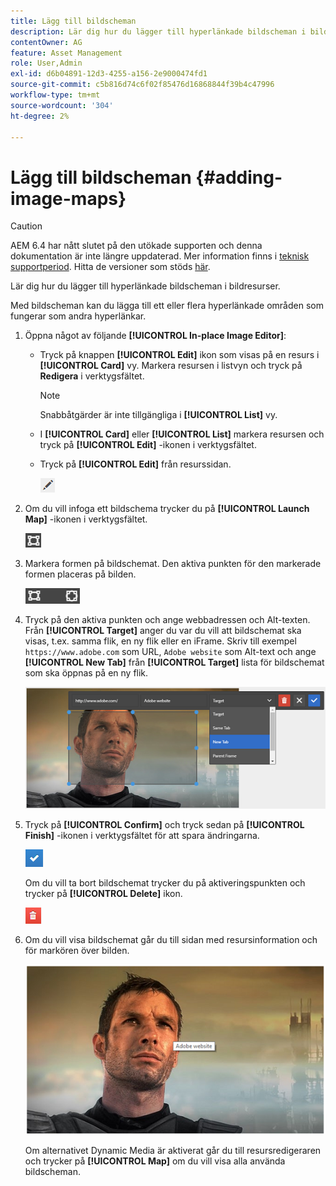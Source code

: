 ```yaml
---
title: Lägg till bildscheman
description: Lär dig hur du lägger till hyperlänkade bildscheman i bildresurser.
contentOwner: AG
feature: Asset Management
role: User,Admin
exl-id: d6b04891-12d3-4255-a156-2e9000474fd1
source-git-commit: c5b816d74c6f02f85476d16868844f39b4c47996
workflow-type: tm+mt
source-wordcount: '304'
ht-degree: 2%

---
```


# Lägg till bildscheman {#adding-image-maps}

>[!CAUTION]
>
>AEM 6.4 har nått slutet på den utökade supporten och denna dokumentation är inte längre uppdaterad. Mer information finns i [teknisk supportperiod](https://helpx.adobe.com/support/programs/eol-matrix.html). Hitta de versioner som stöds [här](https://experienceleague.adobe.com/docs/).

Lär dig hur du lägger till hyperlänkade bildscheman i bildresurser.

Med bildscheman kan du lägga till ett eller flera hyperlänkade områden som fungerar som andra hyperlänkar.

1. Öppna något av följande **[!UICONTROL In-place Image Editor]**:

   * Tryck på knappen **[!UICONTROL Edit]** ikon som visas på en resurs i **[!UICONTROL Card]** vy. Markera resursen i listvyn och tryck på **Redigera** i verktygsfältet.

      >[!NOTE]
      >
      >Snabbåtgärder är inte tillgängliga i **[!UICONTROL List]** vy.

   * I **[!UICONTROL Card]** eller **[!UICONTROL List]** markera resursen och tryck på **[!UICONTROL Edit]** -ikonen i verktygsfältet.
   * Tryck på **[!UICONTROL Edit]** från resurssidan.

      ![chlimage_1-420](assets/chlimage_1-420.png)

1. Om du vill infoga ett bildschema trycker du på **[!UICONTROL Launch Map]** -ikonen i verktygsfältet.

   ![chlimage_1-421](assets/chlimage_1-421.png)

1. Markera formen på bildschemat. Den aktiva punkten för den markerade formen placeras på bilden.

   ![chlimage_1-422](assets/chlimage_1-422.png)

1. Tryck på den aktiva punkten och ange webbadressen och Alt-texten. Från **[!UICONTROL Target]** anger du var du vill att bildschemat ska visas, t.ex. samma flik, en ny flik eller en iFrame. Skriv till exempel `https://www.adobe.com` som URL, `Adobe website` som Alt-text och ange **[!UICONTROL New Tab]** från **[!UICONTROL Target]** lista för bildschemat som ska öppnas på en ny flik.

   ![chlimage_1-423](assets/chlimage_1-423.png)

1. Tryck på **[!UICONTROL Confirm]** och tryck sedan på **[!UICONTROL Finish]** -ikonen i verktygsfältet för att spara ändringarna.

   ![chlimage_1-424](assets/chlimage_1-424.png)

   Om du vill ta bort bildschemat trycker du på aktiveringspunkten och trycker på **[!UICONTROL Delete]** ikon.

   ![chlimage_1-425](assets/chlimage_1-425.png)

1. Om du vill visa bildschemat går du till sidan med resursinformation och för markören över bilden.

   ![chlimage_1-426](assets/chlimage_1-426.png)

   Om alternativet Dynamic Media är aktiverat går du till resursredigeraren och trycker på **[!UICONTROL Map]** om du vill visa alla använda bildscheman.
